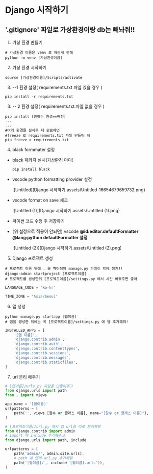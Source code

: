 # Django 시작하기

## '.gitignore' 파일로 가상환경이랑 db는 빼놔줘!!

1. 가상 환경 만들기

```shell
# 가상환경 이름은 venv 로 하는게 편해
python -m venv [가상환경이름]
```

2. 가상 환경 시작하기

```shell
source [가상환경이름]/Scripts/activate
```

3. --1 환경 설정( requirements.txt 파일 있을 경우 )

```shell
pip install -r requirements.txt
```

3. -- 2 환경 설정( requirements.txt.파일 없을 경우 )

```shell
pip install [원하는 환경==버전]
...
... 
#여러 환경들 설치후 다 완료하면
#freeze 로 requirements.txt 파일 만들어 줘
pip freeze > requirements.txt
```

4. black formmater 설정

- black 패키지 설치(가상환경 마다)

   ```bash
   pip install black
   ```

- vscode python formatting provider 설정

   ![Untitled](Django 시작하기.assets/Untitled-16654679659732.png)

- vscode format on save 체크

   ![Untitled (1)](Django 시작하기.assets/Untitled (1).png)

- 파이썬 코드 수정 후 저장하기

- (위 설정으로 적용이 안되면) vscode **@id:editor.defaultFormatter @lang:python defaultFormatter 설정**

   ![Untitled (2)](Django 시작하기.assets/Untitled (2).png)





5. Django 프로젝트 생성

```shell
# 프로젝트 이름 뒤에 . 을 찍어줘야 manage.py 파일이 밖에 생겨!!
django-admin startproject [프로젝트이름] .
# 프로젝트를 생성한뒤 [프로젝트이름]/settings.py 에서 시간 바꿔주면 좋아
```

```python
LANGUAGE_CODE = 'ko-kr'

TIME_ZONE = 'Asia/Seoul'
```

6. 앱 생성

```shell
python manage.py startapp [앱이름]
# 앱을 생성한 뒤에는 꼭 [프로젝트이름]/settings.py 에 앱 추가해줘!
```

```python
INSTALLED_APPS = [
    '[앱 이름]',
    'django.contrib.admin',
    'django.contrib.auth',
    'django.contrib.contenttypes',
    'django.contrib.sessions',
    'django.contrib.messages',
    'django.contrib.staticfiles',
]
```

7. url 분리 해주기

```python 
# [앱이름]/urls.py 파일을 만들어주고
from django.urls import path
from . import views

app_name = '[앱이름]'
urlpatterns = [
    path('', views.[함수 or 클래스 이름], name="[함수 or 클래스 이름]"),
]
```

```python
# [프로젝트이름]/url.py 에서 앱 url을 따로 분리해줘
from django.contrib import admin
# import 에 include 추가해주고
from django.urls import path, include

urlpatterns = [
    path('admin/', admin.site.urls),
    # path 에 앱의 url.py 추가해줘
    path('[앱이름]/', include('[앱이름].urls')),
]
```

